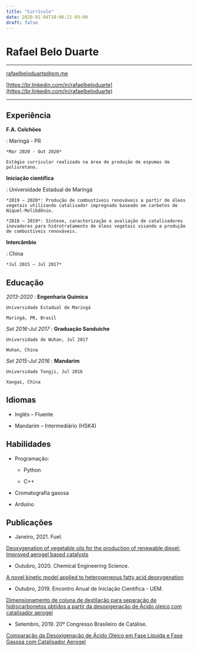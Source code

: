 ```yaml
---
title: "Currículo"
date: 2020-01-04T18:06:21-03:00
draft: false
---
```


Rafael Belo Duarte
============

---

rafaelbeloduarte@pm.me

[https://br.linkedin.com/in/rafaelbeloduarte](https://br.linkedin.com/in/rafaelbeloduarte)

---

## Experiência

**F.A. Colchões**

:	Maringá - PR

	*Mar 2020 - Out 2020*

	Estágio curricular realizado na área de produção de espumas de poliuretano.


**Iniciação científica**

:	Universidade Estadual de Maringá

	*2019 – 2020*: Produção de combustíveis renováveis a partir de óleos vegetais utilizando catalisador impregnado baseado em carbetos de Níquel-Molibdênio.

	*2018 – 2019*: Síntese, caracterização e avaliação de catalisadores inovadores para hidrotratamento de óleos vegetais visando a produção de combustíveis renováveis.


**Intercâmbio**

:	China

	*Jul 2015 – Jul 2017*


## Educação

*2013-2020*
:   **Engenharia Química**
	
	Universidade Estadual de Maringá

    Maringá, PR, Brasil

*Set 2016-Jul 2017*
:   **Graduação Sanduíche**

	Universidade de Wuhan, Jul 2017
	
	Wuhan, China
	
*Set 2015-Jul 2016*
:	**Mandarim**

	Universidade Tongji, Jul 2016
	
	Xangai, China


## Idiomas

+ Inglês – Fluente

+ Mandarim – Intermediário (HSK4)


## Habilidades

+ Programação:

	+ Python
	
	+ C++
	
+ Cromatografia gasosa

+ Arduíno

## Publicações

+ Janeiro, 2021. Fuel.

[Deoxygenation of vegetable oils for the production of renewable diesel: Improved aerogel based catalysts](http://dx.doi.org/10.1016/j.fuel.2020.119979)

+ Outubro, 2020. Chemical Engineering Science.

[A novel kinetic model applied to heterogeneous fatty acid deoxygenation](https://www.sciencedirect.com/science/article/pii/S0009250920307247?via%3Dihub#!)

+ Outubro, 2019. Encontro Anual de Iniciação Científica - UEM.

[Dimensionamento de coluna de destilação para separação de hidrocarbonetos obtidos a partir da desoxigenação de Ácido oleico com catalisador aerogel](http://www.eaic.uem.br/eaic2019/anais/artigos/3231.pdf)

+ Setembro, 2019. 20º Congresso Brasileiro de Catálise.

[Comparação da Desoxigenação de Ácido Oleico em Fase Líquida e Fase Gasosa com Catalisador Aerogel](http://sisconev.com.br/uploads/CBCat2019/20190428153334000001647.pdf)
